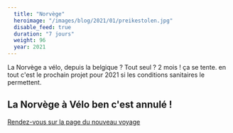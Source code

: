 ```yaml
---
  title: "Norvège"
  heroimage: "/images/blog/2021/01/preikestolen.jpg"
  disable_feed: true
  duration: "7 jours"
  weight: 96
  year: 2021
---
```


La Norvège a vélo, depuis la belgique ? Tout seul ? 2 mois ! ça se tente. en tout c'est le prochain projet pour 2021 si les conditions sanitaires le permettent.

## La Norvège à Vélo ben c'est annulé !
[Rendez-vous sur la page du nouveau voyage](/voyages/tour-de-france)